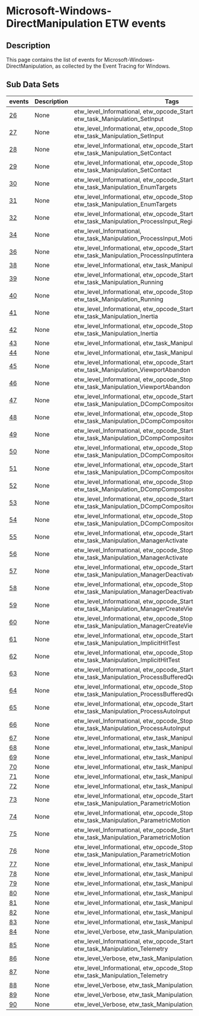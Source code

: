 # Microsoft-Windows-DirectManipulation ETW events

## Description
This page contains the list of events for Microsoft-Windows-DirectManipulation, as collected by the Event Tracing for Windows.

## Sub Data Sets
|events|Description|Tags|
|---|---|---|
|[26](events/event-26.md)|None|etw_level_Informational, etw_opcode_Start, etw_task_Manipulation_SetInput|
|[27](events/event-27.md)|None|etw_level_Informational, etw_opcode_Stop, etw_task_Manipulation_SetInput|
|[28](events/event-28.md)|None|etw_level_Informational, etw_opcode_Start, etw_task_Manipulation_SetContact|
|[29](events/event-29.md)|None|etw_level_Informational, etw_opcode_Stop, etw_task_Manipulation_SetContact|
|[30](events/event-30.md)|None|etw_level_Informational, etw_opcode_Start, etw_task_Manipulation_EnumTargets|
|[31](events/event-31.md)|None|etw_level_Informational, etw_opcode_Stop, etw_task_Manipulation_EnumTargets|
|[32](events/event-32.md)|None|etw_level_Informational, etw_opcode_Start, etw_task_Manipulation_ProcessInput_RegionUpdate|
|[34](events/event-34.md)|None|etw_level_Informational, etw_task_Manipulation_ProcessInput_MotionUpdate|
|[36](events/event-36.md)|None|etw_level_Informational, etw_opcode_Start, etw_task_Manipulation_ProcessInputInteraction|
|[38](events/event-38.md)|None|etw_level_Informational, etw_task_Manipulation_LayerCommit|
|[39](events/event-39.md)|None|etw_level_Informational, etw_opcode_Start, etw_task_Manipulation_Running|
|[40](events/event-40.md)|None|etw_level_Informational, etw_opcode_Stop, etw_task_Manipulation_Running|
|[41](events/event-41.md)|None|etw_level_Informational, etw_opcode_Start, etw_task_Manipulation_Inertia|
|[42](events/event-42.md)|None|etw_level_Informational, etw_opcode_Stop, etw_task_Manipulation_Inertia|
|[43](events/event-43.md)|None|etw_level_Informational, etw_task_Manipulation_DManipTrigger|
|[44](events/event-44.md)|None|etw_level_Informational, etw_task_Manipulation_UpdateTransform|
|[45](events/event-45.md)|None|etw_level_Informational, etw_opcode_Start, etw_task_Manipulation_ViewportAbandon|
|[46](events/event-46.md)|None|etw_level_Informational, etw_opcode_Stop, etw_task_Manipulation_ViewportAbandon|
|[47](events/event-47.md)|None|etw_level_Informational, etw_opcode_Start, etw_task_Manipulation_DCompCompositorOnViewportStatusChanged|
|[48](events/event-48.md)|None|etw_level_Informational, etw_opcode_Stop, etw_task_Manipulation_DCompCompositorOnViewportStatusChanged|
|[49](events/event-49.md)|None|etw_level_Informational, etw_opcode_Start, etw_task_Manipulation_DCompCompositorOnViewportUpdated|
|[50](events/event-50.md)|None|etw_level_Informational, etw_opcode_Stop, etw_task_Manipulation_DCompCompositorOnViewportUpdated|
|[51](events/event-51.md)|None|etw_level_Informational, etw_opcode_Start, etw_task_Manipulation_DCompCompositorOnContentUpdated|
|[52](events/event-52.md)|None|etw_level_Informational, etw_opcode_Stop, etw_task_Manipulation_DCompCompositorOnContentUpdated|
|[53](events/event-53.md)|None|etw_level_Informational, etw_opcode_Start, etw_task_Manipulation_DCompCompositorUpdate|
|[54](events/event-54.md)|None|etw_level_Informational, etw_opcode_Stop, etw_task_Manipulation_DCompCompositorUpdate|
|[55](events/event-55.md)|None|etw_level_Informational, etw_opcode_Start, etw_task_Manipulation_ManagerActivate|
|[56](events/event-56.md)|None|etw_level_Informational, etw_opcode_Stop, etw_task_Manipulation_ManagerActivate|
|[57](events/event-57.md)|None|etw_level_Informational, etw_opcode_Start, etw_task_Manipulation_ManagerDeactivate|
|[58](events/event-58.md)|None|etw_level_Informational, etw_opcode_Stop, etw_task_Manipulation_ManagerDeactivate|
|[59](events/event-59.md)|None|etw_level_Informational, etw_opcode_Start, etw_task_Manipulation_ManagerCreateViewport|
|[60](events/event-60.md)|None|etw_level_Informational, etw_opcode_Stop, etw_task_Manipulation_ManagerCreateViewport|
|[61](events/event-61.md)|None|etw_level_Informational, etw_opcode_Start, etw_task_Manipulation_ImplicitHitTest|
|[62](events/event-62.md)|None|etw_level_Informational, etw_opcode_Stop, etw_task_Manipulation_ImplicitHitTest|
|[63](events/event-63.md)|None|etw_level_Informational, etw_opcode_Start, etw_task_Manipulation_ProcessBufferedQueue|
|[64](events/event-64.md)|None|etw_level_Informational, etw_opcode_Stop, etw_task_Manipulation_ProcessBufferedQueue|
|[65](events/event-65.md)|None|etw_level_Informational, etw_opcode_Start, etw_task_Manipulation_ProcessAutoInput|
|[66](events/event-66.md)|None|etw_level_Informational, etw_opcode_Stop, etw_task_Manipulation_ProcessAutoInput|
|[67](events/event-67.md)|None|etw_level_Informational, etw_task_Manipulation_Behaviors|
|[68](events/event-68.md)|None|etw_level_Informational, etw_task_Manipulation_Behaviors|
|[69](events/event-69.md)|None|etw_level_Informational, etw_task_Manipulation_Behaviors|
|[70](events/event-70.md)|None|etw_level_Informational, etw_task_Manipulation_Behaviors|
|[71](events/event-71.md)|None|etw_level_Informational, etw_task_Manipulation_Prediction|
|[72](events/event-72.md)|None|etw_level_Informational, etw_task_Manipulation_Inertia|
|[73](events/event-73.md)|None|etw_level_Informational, etw_opcode_Start, etw_task_Manipulation_ParametricMotion|
|[74](events/event-74.md)|None|etw_level_Informational, etw_opcode_Stop, etw_task_Manipulation_ParametricMotion|
|[75](events/event-75.md)|None|etw_level_Informational, etw_opcode_Start, etw_task_Manipulation_ParametricMotion|
|[76](events/event-76.md)|None|etw_level_Informational, etw_opcode_Stop, etw_task_Manipulation_ParametricMotion|
|[77](events/event-77.md)|None|etw_level_Informational, etw_task_Manipulation_Inertia|
|[78](events/event-78.md)|None|etw_level_Informational, etw_task_Manipulation_ViewportEnable|
|[79](events/event-79.md)|None|etw_level_Informational, etw_task_Manipulation_ViewportDisable|
|[80](events/event-80.md)|None|etw_level_Informational, etw_task_Manipulation_ZoomToRect|
|[81](events/event-81.md)|None|etw_level_Informational, etw_task_Manipulation_Storyboard|
|[82](events/event-82.md)|None|etw_level_Informational, etw_task_Manipulation_PointerAssociation|
|[83](events/event-83.md)|None|etw_level_Informational, etw_task_Manipulation_InputHandled|
|[84](events/event-84.md)|None|etw_level_Verbose, etw_task_Manipulation_Telemetry|
|[85](events/event-85.md)|None|etw_level_Informational, etw_opcode_Start, etw_task_Manipulation_Telemetry|
|[86](events/event-86.md)|None|etw_level_Verbose, etw_task_Manipulation_Telemetry|
|[87](events/event-87.md)|None|etw_level_Informational, etw_opcode_Stop, etw_task_Manipulation_Telemetry|
|[88](events/event-88.md)|None|etw_level_Verbose, etw_task_Manipulation_Telemetry|
|[89](events/event-89.md)|None|etw_level_Verbose, etw_task_Manipulation_TurnOffInteraction|
|[90](events/event-90.md)|None|etw_level_Verbose, etw_task_Manipulation_TurnOnInteraction|
